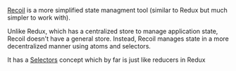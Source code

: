 [Recoil](https://recoiljs.org/docs/introduction/core-concepts) is a more simplified state managment tool (similar to Redux but much simpler to work with).

Unlike Redux, which has a centralized store to manage application state, Recoil doesn't have a general store. Instead, Recoil manages state in a more decentralized manner using atoms and selectors.

It has a [Selectors](https://recoiljs.org/docs/basic-tutorial/selectors) concept which by far is just like reducers in Redux 
